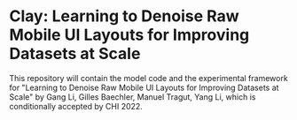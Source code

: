 # Clay: Learning to Denoise Raw Mobile UI Layouts for Improving Datasets at Scale
This repository will contain the model code and the experimental framework for "Learning to Denoise Raw Mobile UI Layouts for Improving Datasets at Scale" by Gang Li, Gilles Baechler, Manuel Tragut, Yang Li, which is conditionally accepted by CHI 2022.

